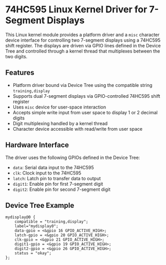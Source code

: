 # 74HC595 Linux Kernel Driver for 7-Segment Displays

This Linux kernel module provides a platform driver and a `misc` character device interface for controlling two 7-segment displays using a 74HC595 shift register. The displays are driven via GPIO lines defined in the Device Tree and controlled through a kernel thread that multiplexes between the two digits.

## Features

- Platform driver bound via Device Tree using the compatible string `training,display`
- Supports dual 7-segment displays via GPIO-controlled 74HC595 shift register
- Uses `misc` device for user-space interaction
- Accepts simple write input from user space to display 1 or 2 decimal digits
- Digit multiplexing handled by a kernel thread
- Character device accessible with read/write from user space

## Hardware Interface

The driver uses the following GPIOs defined in the Device Tree:

- `data`: Serial data input to the 74HC595
- `clk`: Clock input to the 74HC595
- `latch`: Latch pin to transfer data to output
- `digit1`: Enable pin for first 7-segment digit
- `digit2`: Enable pin for second 7-segment digit

## Device Tree Example

```dts
mydisplay@0 {
	compatible = "training,display";
	label="mydisplay0";
	data-gpio = <&gpio 16 GPIO_ACTIVE_HIGH>;
	latch-gpio = <&gpio 20 GPIO_ACTIVE_HIGH>;
	clk-gpio = <&gpio 21 GPIO_ACTIVE_HIGH>;
	digit1-gpio = <&gpio 19 GPIO_ACTIVE_HIGH>;
	digit2-gpio = <&gpio 26 GPIO_ACTIVE_HIGH>;
	status = "okay";
};

